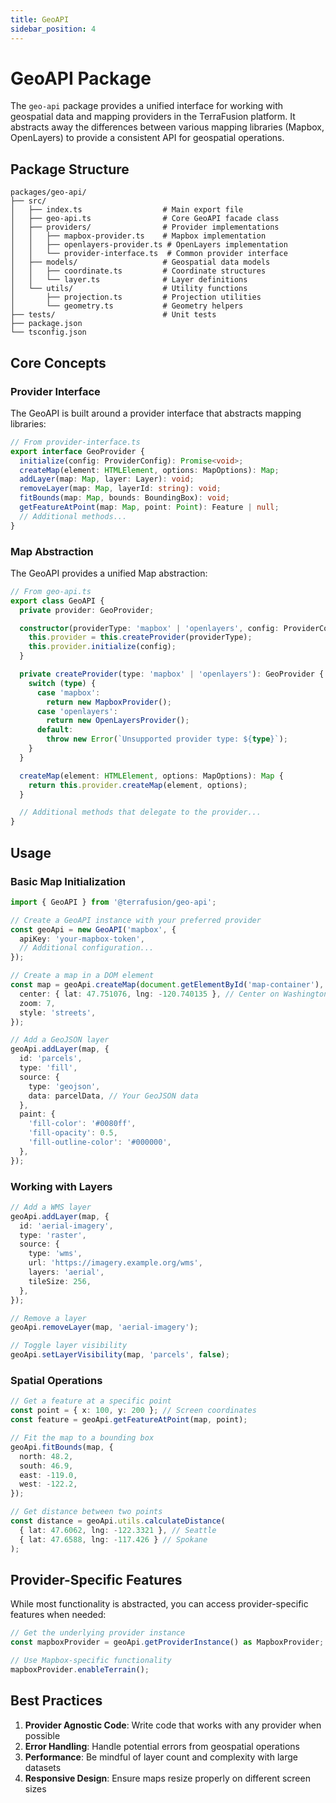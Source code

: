 ```yaml
---
title: GeoAPI
sidebar_position: 4
---
```


# GeoAPI Package

The `geo-api` package provides a unified interface for working with geospatial data and mapping providers in the TerraFusion platform. It abstracts away the differences between various mapping libraries (Mapbox, OpenLayers) to provide a consistent API for geospatial operations.

## Package Structure

```
packages/geo-api/
├── src/
│   ├── index.ts                  # Main export file
│   ├── geo-api.ts                # Core GeoAPI facade class
│   ├── providers/                # Provider implementations
│   │   ├── mapbox-provider.ts    # Mapbox implementation
│   │   ├── openlayers-provider.ts # OpenLayers implementation
│   │   └── provider-interface.ts  # Common provider interface
│   ├── models/                   # Geospatial data models
│   │   ├── coordinate.ts         # Coordinate structures
│   │   └── layer.ts              # Layer definitions
│   └── utils/                    # Utility functions
│       ├── projection.ts         # Projection utilities
│       └── geometry.ts           # Geometry helpers
├── tests/                        # Unit tests
├── package.json
└── tsconfig.json
```

## Core Concepts

### Provider Interface

The GeoAPI is built around a provider interface that abstracts mapping libraries:

```typescript
// From provider-interface.ts
export interface GeoProvider {
  initialize(config: ProviderConfig): Promise<void>;
  createMap(element: HTMLElement, options: MapOptions): Map;
  addLayer(map: Map, layer: Layer): void;
  removeLayer(map: Map, layerId: string): void;
  fitBounds(map: Map, bounds: BoundingBox): void;
  getFeatureAtPoint(map: Map, point: Point): Feature | null;
  // Additional methods...
}
```

### Map Abstraction

The GeoAPI provides a unified Map abstraction:

```typescript
// From geo-api.ts
export class GeoAPI {
  private provider: GeoProvider;

  constructor(providerType: 'mapbox' | 'openlayers', config: ProviderConfig) {
    this.provider = this.createProvider(providerType);
    this.provider.initialize(config);
  }

  private createProvider(type: 'mapbox' | 'openlayers'): GeoProvider {
    switch (type) {
      case 'mapbox':
        return new MapboxProvider();
      case 'openlayers':
        return new OpenLayersProvider();
      default:
        throw new Error(`Unsupported provider type: ${type}`);
    }
  }

  createMap(element: HTMLElement, options: MapOptions): Map {
    return this.provider.createMap(element, options);
  }

  // Additional methods that delegate to the provider...
}
```

## Usage

### Basic Map Initialization

```typescript
import { GeoAPI } from '@terrafusion/geo-api';

// Create a GeoAPI instance with your preferred provider
const geoApi = new GeoAPI('mapbox', {
  apiKey: 'your-mapbox-token',
  // Additional configuration...
});

// Create a map in a DOM element
const map = geoApi.createMap(document.getElementById('map-container'), {
  center: { lat: 47.751076, lng: -120.740135 }, // Center on Washington state
  zoom: 7,
  style: 'streets',
});

// Add a GeoJSON layer
geoApi.addLayer(map, {
  id: 'parcels',
  type: 'fill',
  source: {
    type: 'geojson',
    data: parcelData, // Your GeoJSON data
  },
  paint: {
    'fill-color': '#0080ff',
    'fill-opacity': 0.5,
    'fill-outline-color': '#000000',
  },
});
```

### Working with Layers

```typescript
// Add a WMS layer
geoApi.addLayer(map, {
  id: 'aerial-imagery',
  type: 'raster',
  source: {
    type: 'wms',
    url: 'https://imagery.example.org/wms',
    layers: 'aerial',
    tileSize: 256,
  },
});

// Remove a layer
geoApi.removeLayer(map, 'aerial-imagery');

// Toggle layer visibility
geoApi.setLayerVisibility(map, 'parcels', false);
```

### Spatial Operations

```typescript
// Get a feature at a specific point
const point = { x: 100, y: 200 }; // Screen coordinates
const feature = geoApi.getFeatureAtPoint(map, point);

// Fit the map to a bounding box
geoApi.fitBounds(map, {
  north: 48.2,
  south: 46.9,
  east: -119.0,
  west: -122.2,
});

// Get distance between two points
const distance = geoApi.utils.calculateDistance(
  { lat: 47.6062, lng: -122.3321 }, // Seattle
  { lat: 47.6588, lng: -117.426 } // Spokane
);
```

## Provider-Specific Features

While most functionality is abstracted, you can access provider-specific features when needed:

```typescript
// Get the underlying provider instance
const mapboxProvider = geoApi.getProviderInstance() as MapboxProvider;

// Use Mapbox-specific functionality
mapboxProvider.enableTerrain();
```

## Best Practices

1. **Provider Agnostic Code**: Write code that works with any provider when possible
2. **Error Handling**: Handle potential errors from geospatial operations
3. **Performance**: Be mindful of layer count and complexity with large datasets
4. **Responsive Design**: Ensure maps resize properly on different screen sizes
